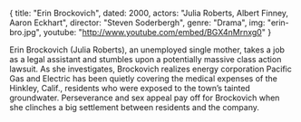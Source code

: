 {
  title: "Erin Brockovich",
  dated:  2000,
  actors: "Julia Roberts, Albert Finney, Aaron Eckhart",
  director: "Steven Soderbergh",
  genre: "Drama",
  img: "erin-bro.jpg",
  youtube: "http://www.youtube.com/embed/BGX4nMrnxg0"
}

Erin Brockovich (Julia Roberts), an unemployed single mother, takes a job as a legal assistant and stumbles upon a potentially massive class action lawsuit. As she investigates, Brockovich realizes energy corporation Pacific Gas and Electric has been quietly covering the medical expenses of the Hinkley, Calif., residents who were exposed to the town’s tainted groundwater. Perseverance and sex appeal pay off for Brockovich when she clinches a big settlement between residents and the company. 